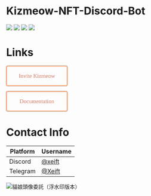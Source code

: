 # Kizmeow-NFT-Discord-Bot


<a href="https://kizmeow.gitbook.io/kizmeow-nft-discord-bot/"><img src="https://img.shields.io/badge/read-doc-green"></a>
![](https://img.shields.io/github/license/Xeift/Kizmeow-NFT-Discord-Bot)
![](https://tokei.ekzhang.com/b1/github/Xeift/Kizmeow-NFT-Discord-Bot)
<a href="https://discord.gg/eC5EhJfmNd"><img src="https://img.shields.io/discord/1041165809013243924?color=blue&label=Kizmeow%20Support%20Server&logo=discord"></a>


# Links
<a href="https://discord.com/discovery/applications/923512417907015693" 
   style="position: relative; text-decoration: none; display: inline-block; vertical-align: middle; width: 160px; height: 50px; border: 2px solid #ffa46e; border-radius: 4px; background-color: rgba(80, 90, 199, 0); box-shadow: 0px 0px 2px 0px #333333;"
   onmouseover="this.style.borderColor='#ffa46e'; this.style.backgroundColor='white'; this.style.boxShadow='0px 0px 2px 0px #333333';"
   onmouseout="this.style.borderColor='#ffa46e'; this.style.backgroundColor='rgba(80, 90, 199, 0)'; this.style.boxShadow='0px 0px 2px 0px #333333';">
   <span style="color: #ffa46e; font-family: Verdana; font-size: 15px; text-align: center; font-style: normal; font-weight: normal; line-height: 1em; box-sizing: border-box; display: block; background-color: unset; position: relative; padding: 18px 0px 0px 0px; text-shadow: 0px 0px 0px #505ac7;"
         onmouseover="this.style.color='#ffa46e'; this.style.textShadow='0px 0px 0px #333333';"
         onmouseout="this.style.color='#ffa46e'; this.style.textShadow='0px 0px 0px #505ac7';">
      Invite Kizmeow
   </span>
</a>


<a href="https://kizmeow.gitbook.io/kizmeow-nft-discord-bot/information/introduction" 
   style="position: relative; text-decoration: none; display: inline-block; vertical-align: middle; width: 160px; height: 50px; border: 2px solid #ffa46e; border-radius: 4px; background-color: rgba(80, 90, 199, 0); box-shadow: 0px 0px 2px 0px #333333;"
   onmouseover="this.style.borderColor='#ffa46e'; this.style.backgroundColor='white'; this.style.boxShadow='0px 0px 2px 0px #333333';"
   onmouseout="this.style.borderColor='#ffa46e'; this.style.backgroundColor='rgba(80, 90, 199, 0)'; this.style.boxShadow='0px 0px 2px 0px #333333';">
   <span style="color: #ffa46e; font-family: Verdana; font-size: 15px; text-align: center; font-style: normal; font-weight: normal; line-height: 1em; box-sizing: border-box; display: block; background-color: unset; position: relative; padding: 18px 0px 0px 0px; text-shadow: 0px 0px 0px #505ac7;"
         onmouseover="this.style.color='#ffa46e'; this.style.textShadow='0px 0px 0px #333333';"
         onmouseout="this.style.color='#ffa46e'; this.style.textShadow='0px 0px 0px #505ac7';">
      Documentation
   </span>
</a>



# Contact Info
| Platform  | Username |
|-----------|----------|
| Discord   | [@xeift](https://discord.com/users/874806243208871977) |
| Telegram  | [@Xeift](https://t.me/Xeift)                           |


![貓娘頭像委託（浮水印版本）](https://user-images.githubusercontent.com/80938768/204983971-d7cf0e40-f4ce-4737-ba07-85ed62112dab.png)
